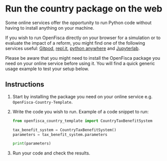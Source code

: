 # Run the country package on the web

Some online services offer the opportunity to run Python code without having to install anything on your machine.

If you wish to run OpenFisca directly on your browser for a simulation or to evaluate the impact of a reform, you might find one of the following services useful: [Gitpod](https://www.gitpod.io/), [repl.it](https://repl.it), [python anywhere](https://www.pythonanywhere.com) and [Jupyterlab](https://jupyterlab.readthedocs.io/en/stable/).

Please be aware that you might need to install the OpenFisca package you need on your online service before using it. You will find a quick generic usage example to test your setup below.

## Instructions

1. Start by installing the package you need on your online service e.g. `OpenFisca-Country-Template`.

2. Write the code you wish to run. Example of a code snippet to run:

    ```py
    from openfisca_country_template import CountryTaxBenefitSystem

    tax_benefit_system = CountryTaxBenefitSystem()
    parameters = tax_benefit_system.parameters

    print(parameters)
    ```

3. Run your code and check the results.
